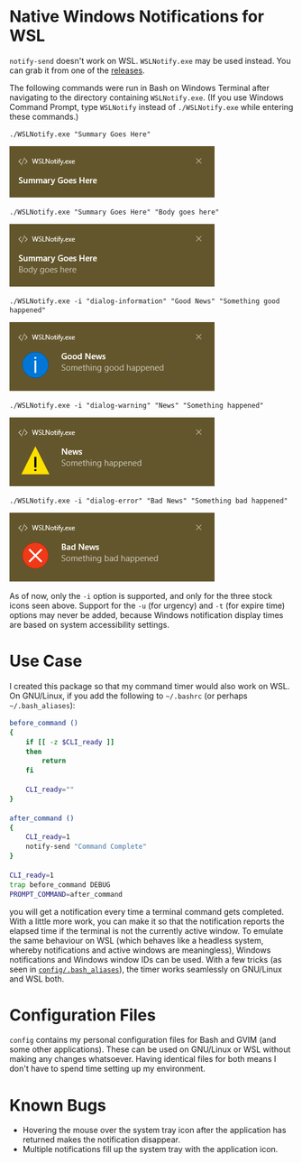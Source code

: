 # Native Windows Notifications for WSL
`notify-send` doesn't work on WSL. `WSLNotify.exe` may be used instead. You can
grab it from one of the [releases](https://github.com/tfpf/WSLNotify/releases).

The following commands were run in Bash on Windows Terminal after navigating to
the directory containing `WSLNotify.exe`. (If you use Windows Command Prompt,
type `WSLNotify` instead of `./WSLNotify.exe` while entering these commands.)

```
./WSLNotify.exe "Summary Goes Here"
```
![summary](WSLNotify/gallery/1_summary.png)

```
./WSLNotify.exe "Summary Goes Here" "Body goes here"
```
![summarybody](WSLNotify/gallery/2_summary_and_body.png)

```
./WSLNotify.exe -i "dialog-information" "Good News" "Something good happened"
```
![information](WSLNotify/gallery/3_information.png)

```
./WSLNotify.exe -i "dialog-warning" "News" "Something happened"
```
![warning](WSLNotify/gallery/4_warning.png)

```
./WSLNotify.exe -i "dialog-error" "Bad News" "Something bad happened"
```
![error](WSLNotify/gallery/5_error.png)

As of now, only the `-i` option is supported, and only for the three stock
icons seen above. Support for the `-u` (for urgency) and `-t` (for expire time)
options may never be added, because Windows notification display times are
based on system accessibility settings.

# Use Case
I created this package so that my command timer would also work on WSL. On
GNU/Linux, if you add the following to `~/.bashrc` (or perhaps
`~/.bash_aliases`):
```bash
before_command ()
{
    if [[ -z $CLI_ready ]]
    then
        return
    fi

    CLI_ready=""
}

after_command ()
{
    CLI_ready=1
    notify-send "Command Complete"
}

CLI_ready=1
trap before_command DEBUG
PROMPT_COMMAND=after_command
```
you will get a notification every time a terminal command gets completed. With
a little more work, you can make it so that the notification reports the
elapsed time if the terminal is not the currently active window. To emulate the
same behaviour on WSL (which behaves like a headless system, whereby
notifications and active windows are meaningless), Windows notifications and
Windows window IDs can be used. With a few tricks (as seen in
[`config/.bash_aliases`](config/.bash_aliases)), the timer works seamlessly on
GNU/Linux and WSL both.

# Configuration Files
`config` contains my personal configuration files for Bash and GVIM (and some
other applications). These can be used on GNU/Linux or WSL without making any
changes whatsoever. Having identical files for both means I don't have to spend
time setting up my environment.

# Known Bugs
* Hovering the mouse over the system tray icon after the application has
returned makes the notification disappear.
* Multiple notifications fill up the system tray with the application icon.
